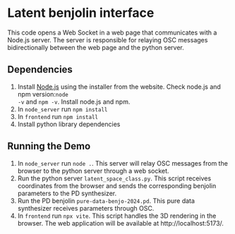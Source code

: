# Latent benjolin interface

This code opens a Web Socket in a web page that communicates with a Node.js server.
The server is responsible for relaying OSC messages bidirectionally between the web page and the python server.

## Dependencies
1. Install [Node.js](https://nodejs.org/en) using the installer from the website. Check node.js and npm version:<code>node -v</code> and <code>npm -v</code>. Install node.js and npm.
2. In <code>node_server</code> run <code>npm install</code>
3. In <code>frontend</code> run <code>npm install</code>
5. Install python library dependencies

## Running the Demo

1. In <code>node_server</code> run <code>node .</code>. This server will relay OSC messages from the browser to the python server through a web socket.
2. Run the python server <code>latent_space_class.py</code>. This script receives coordinates from the browser and sends the corresponding benjolin parameters to the PD synthesizer. 
3. Run the PD benjolin <code>pure-data-benjo-2024.pd</code>. This pure data synthesizer receives parameters through OSC.
4. In <code>frontend</code> run <code>npx vite</code>. This script handles the 3D rendering in the browser. The web application will be available at http://localhost:5173/.
